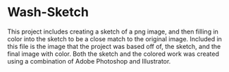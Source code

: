 # Wash-Sketch
This project includes creating a sketch of a png image, and then filling in color into the sketch to be a close match to the original image.  Included in this file is the image that the project was based off of, the sketch, and the final image with color.  Both the sketch and the colored work was created using a combination of Adobe Photoshop and Illustrator.
